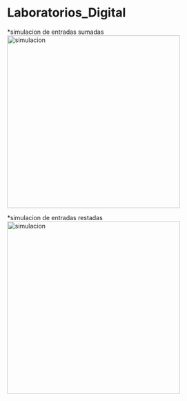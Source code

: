 # Laboratorios_Digital
*simulacion de entradas sumadas
<image src="images/sum01.png" alt="simulacion" width="400px">


*simulacion de entradas restadas
<image src="images/rest01.png" alt="simulacion" width="400px">
